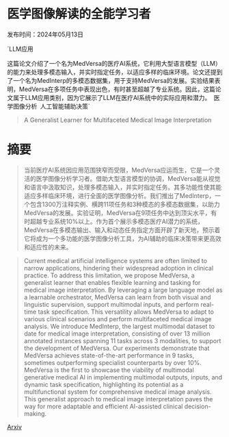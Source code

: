 # 医学图像解读的全能学习者

发布时间：2024年05月13日

`LLM应用

这篇论文介绍了一个名为MedVersa的医疗AI系统，它利用大型语言模型（LLM）的能力来处理多模态输入，并实时指定任务，以适应多样的临床环境。论文还提到了一个名为MedInterp的多模态数据集，用于支持MedVersa的发展。实验结果表明，MedVersa在多项任务中表现出色，有时甚至超越了专业系统。因此，这篇论文属于LLM应用类别，因为它展示了LLM在医疗AI系统中的实际应用和潜力。` `医学图像分析` `人工智能辅助决策`

> A Generalist Learner for Multifaceted Medical Image Interpretation

# 摘要

> 当前医疗AI系统因应用范围狭窄而受限，MedVersa应运而生，它是一个灵活的医学图像分析学习者。借助大型语言模型的协调，MedVersa能从视觉和语言中汲取知识，处理多模态输入，并实时指定任务。其多功能性使其能适应多样临床环境，进行全面的医学图像分析。我们推出了MedInterp，一个包含1300万注释实例、横跨11项任务和3种模态的多模态数据集，以助力MedVersa的发展。实验证明，MedVersa在9项任务中达到顶尖水平，有时超越专业系统10%以上。作为首个展示多模态医疗AI潜力的系统，MedVersa在多模态输出、输入和动态任务指定方面开辟了新天地，预示着它将成为一个多功能的医学图像分析工具，为AI辅助的临床决策带来更高效和适应性的未来。

> Current medical artificial intelligence systems are often limited to narrow applications, hindering their widespread adoption in clinical practice. To address this limitation, we propose MedVersa, a generalist learner that enables flexible learning and tasking for medical image interpretation. By leveraging a large language model as a learnable orchestrator, MedVersa can learn from both visual and linguistic supervision, support multimodal inputs, and perform real-time task specification. This versatility allows MedVersa to adapt to various clinical scenarios and perform multifaceted medical image analysis. We introduce MedInterp, the largest multimodal dataset to date for medical image interpretation, consisting of over 13 million annotated instances spanning 11 tasks across 3 modalities, to support the development of MedVersa. Our experiments demonstrate that MedVersa achieves state-of-the-art performance in 9 tasks, sometimes outperforming specialist counterparts by over 10%. MedVersa is the first to showcase the viability of multimodal generative medical AI in implementing multimodal outputs, inputs, and dynamic task specification, highlighting its potential as a multifunctional system for comprehensive medical image analysis. This generalist approach to medical image interpretation paves the way for more adaptable and efficient AI-assisted clinical decision-making.

[Arxiv](https://arxiv.org/abs/2405.07988)